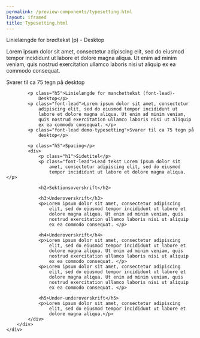 ```yaml
--- 
permalink: /preview-components/typesetting.html
layout: iframed 
title: Typesetting.html
---
```

<div class="container">
    <div class="row">
        <div class="col-12">
            <p class="h5">Linielængde for brødtekst (p) - Desktop</p>
            <p>Lorem ipsum dolor sit amet, consectetur adipiscing elit,
                sed do eiusmod tempor incididunt ut labore et dolore magna
                aliqua. Ut enim ad minim veniam, quis nostrud exercitation
                ullamco laboris nisi ut aliquip ex ea commodo consequat.
            </p>
            <p class="demo-typesetting">Svarer til ca 75 tegn på desktop</p>

            <p class="h5">Linielængde for manchettekst (font-lead)-
                Desktop</p>
            <p class="font-lead">Lorem ipsum dolor sit amet, consectetur
                adipiscing elit, sed do eiusmod tempor incididunt ut
                labore et dolore magna aliqua. Ut enim ad minim veniam,
                quis nostrud exercitation ullamco laboris nisi ut aliquip
                ex ea commodo consequat. </p>
            <p class="font-lead demo-typesetting">Svarer til ca 75 tegn på
                desktop</p>

            <p class="h5">Spacing</p>
            <div>
                <p class="h1">Sidetitel</p>
                <p class="font-lead">Lead tekst Lorem ipsum dolor sit
                    amet, consectetur adipiscing elit, sed do eiusmod
                    tempor incididunt ut labore et dolore magna aliqua.</p>

                <h2>Sektionsoverskrift</h2>

                <h3>Underoverskrift</h3>
                <p>Lorem ipsum dolor sit amet, consectetur adipiscing
                    elit, sed do eiusmod tempor incididunt ut labore et
                    dolore magna aliqua. Ut enim ad minim veniam, quis
                    nostrud exercitation ullamco laboris nisi ut aliquip
                    ex ea commodo consequat. </p>

                <h4>Underoverskrift</h4>
                <p>Lorem ipsum dolor sit amet, consectetur adipiscing
                    elit, sed do eiusmod tempor incididunt ut labore et
                    dolore magna aliqua. Ut enim ad minim veniam, quis
                    nostrud exercitation ullamco laboris nisi ut aliquip
                    ex ea commodo consequat. </p>
                <p>Lorem ipsum dolor sit amet, consectetur adipiscing
                    elit, sed do eiusmod tempor incididunt ut labore et
                    dolore magna aliqua. Ut enim ad minim veniam, quis
                    nostrud exercitation ullamco laboris nisi ut aliquip
                    ex ea commodo consequat. </p>

                <h5>Under-underoverskrift</h5>
                <p>Lorem ipsum dolor sit amet, consectetur adipiscing
                    elit, sed do eiusmod tempor incididunt ut labore et
                    dolore magna aliqua.</p>
            </div>
        </div>
    </div>
</div>